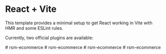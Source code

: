 # React + Vite

This template provides a minimal setup to get React working in Vite with HMR and some ESLint rules.

Currently, two official plugins are available:

#   r s m - e c o m m e r c e  
 #   r s m - e c o m m e r c e  
 #   r s m - e c o m m e r c e  
 #   r s m - e c o m m e r c e  
 